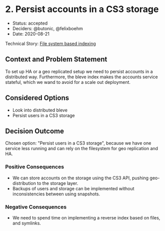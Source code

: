 # 2. Persist accounts in a CS3 storage

* Status: accepted <!-- optional -->
* Deciders: @butonic, @felixboehm <!-- optional -->
* Date: 2020-08-21 <!-- optional -->

Technical Story: [File system based indexing](https://github.com/owncloud/ocis-accounts/pull/92) <!-- optional -->

## Context and Problem Statement

To set up HA or a geo replicated setup we need to persist accounts in a distributed way. Furthermore, the bleve index makes the accounts service stateful, which we wand to avoid for a scale out deployment.

## Considered Options

* Look into distributed bleve
* Persist users in a CS3 storage

## Decision Outcome

Chosen option: "Persist users in a CS3 storage", because we have one service less running and can rely on the filesystem for geo replication and HA.

### Positive Consequences <!-- optional -->

* We can store accounts on the storage using the CS3 API, pushing geo-distribution to the storage layer.
* Backups of users and storage can be implemented without inconsistencies between using snapshots.

### Negative Consequences <!-- optional -->

* We need to spend time on implementing a reverse index based on files, and symlinks.
